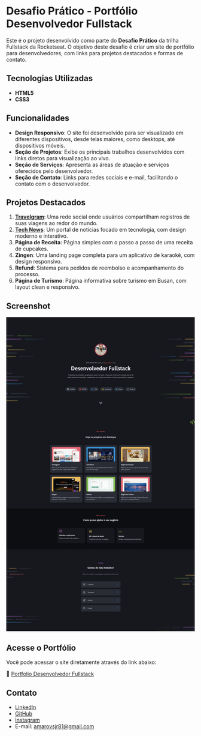 # Desafio Prático - Portfólio Desenvolvedor Fullstack

Este é o projeto desenvolvido como parte do **Desafio Prático** da trilha Fullstack da Rocketseat. O objetivo deste desafio é criar um site de portfólio para desenvolvedores, com links para projetos destacados e formas de contato.

## Tecnologias Utilizadas

- **HTML5**
- **CSS3**

## Funcionalidades

- **Design Responsivo**: O site foi desenvolvido para ser visualizado em diferentes dispositivos, desde telas maiores, como desktops, até dispositivos móveis.
- **Seção de Projetos**: Exibe os principais trabalhos desenvolvidos com links diretos para visualização ao vivo.
- **Seção de Serviços**: Apresenta as áreas de atuação e serviços oferecidos pelo desenvolvedor.
- **Seção de Contato**: Links para redes sociais e e-mail, facilitando o contato com o desenvolvedor.

## Projetos Destacados

1. **[Travelgram](https://jrvalerio.github.io/travelgram/)**: Uma rede social onde usuários compartilham registros de suas viagens ao redor do mundo.
2. **[Tech News](https://jrvalerio.github.io/newsportal/)**: Um portal de notícias focado em tecnologia, com design moderno e interativo.
3. **Página de Receita**: Página simples com o passo a passo de uma receita de cupcakes.
4. **Zingen**: Uma landing page completa para um aplicativo de karaokê, com design responsivo.
5. **Refund**: Sistema para pedidos de reembolso e acompanhamento do processo.
6. **Página de Turismo**: Página informativa sobre turismo em Busan, com layout clean e responsivo.

## Screenshot

![Screenshot do Portfólio](https://github.com/JrValerio/Portfolio-Dev/blob/main/assets/Screenshot%20Portfolio%20Dev.png)

## Acesse o Portfólio

Você pode acessar o site diretamente através do link abaixo:

🔗 [Portfolio Desenvolvedor Fullstack](https://jrvalerio.github.io/Portfolio-Dev/)

## Contato

- [LinkedIn](https://www.linkedin.com/in/jrvalerio/)
- [GitHub](https://github.com/JrValerio)
- [Instagram](https://www.instagram.com/jrvalerioo/)
- E-mail: amarovsjr81@gmail.com
